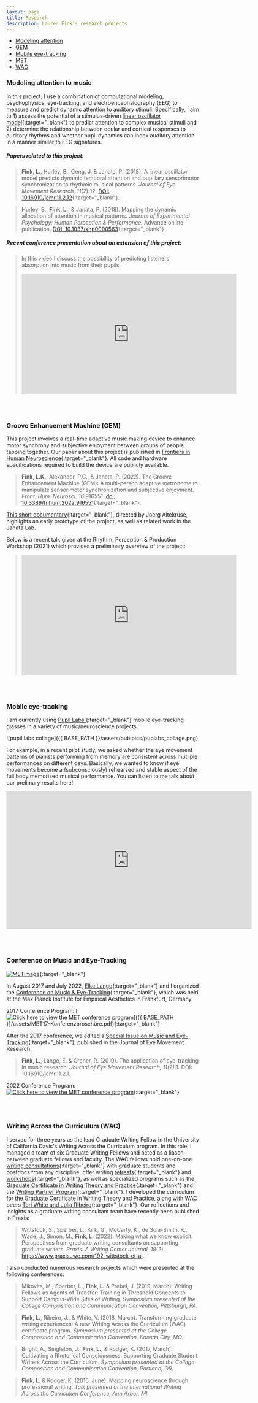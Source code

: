 ```yaml
---
layout: page
title: Research
description: Lauren Fink's research projects
---
```

<HEAD>
<!-- Global site tag (gtag.js) - Google Analytics -->
  <script async src="https://www.googletagmanager.com/gtag/js?id=UA-114823830-1"></script>
  <script>
    window.dataLayer = window.dataLayer || [];
    function gtag(){dataLayer.push(arguments);}
    gtag('js', new Date());
    gtag('config', 'UA-114823830-1');
  </script>
</HEAD>

<div class="navbar">
    <div class="navbar-inner">
        <ul class="nav">
            <li><a href="#Modeling attention">Modeling attention</a></li>
            <li><a href="#GEM">GEM</a></li> 
            <li><a href="#Mobile eye-tracking">Mobile eye-tracking</a></li>
            <li><a href="#musicET">MET</a></li> 
            <li><a href="#WAC">WAC</a></li> 
        </ul>
    </div>
</div>



### <a name="Modeling attention"></a>Modeling attention to music
In this project, I use a combination of computational modeling, psychophysics, eye-tracking, and electroencephalography (EEG) to measure and predict dynamic attention to auditory stimuli. Specifically, I aim to 1) assess the potential of a stimulus-driven [linear oscillator model](http://atonal.ucdavis.edu/projects/musical_spaces/rhythm/btb/){:target="_blank"} to predict attention to complex musical stimuli and 2) determine the relationship between ocular and cortical responses to auditory rhythms and whether pupil dynamics can index auditory attention in a manner similar to EEG signatures. 

<!--

<iframe width="560" height="315" src="https://www.youtube.com/embed/OMVWDExIq38" frameborder="0" allow="accelerometer; autoplay; encrypted-media; gyroscope; picture-in-picture" allowfullscreen></iframe>

This video shows oscillations in pupil size while listening to a clip of music. The video is sped up 5x.

-->

##### Papers related to this project:  

> **Fink, L.**, Hurley, B., Geng, J. & Janata, P. (2018). A linear oscillator model predicts dynamic temporal attention and pupillary sensorimotor synchronization to rhythmic musical patterns.  *Journal of Eye Movement Research, 11*(2):12. [DOI: 10.16910/jemr.11.2.12](https://bop.unibe.ch/JEMR/article/view/4285/){:target="_blank"}.  

> Hurley, B., **Fink, L.**, & Janata, P. (2018). Mapping the dynamic allocation of attention in musical patterns. *Journal of Experimental Psychology: Human Perception & Performance.* Advance online publication. [DOI: 10.1037/xhp0000563](http://psycnet.apa.org/doiLanding?doi=10.1037%2Fxhp0000563){:target="_blank"}  

##### Recent conference presentation about an extension of this project: 
> In this video I discuss the possibility of predicting listeners' absorption into music from their pupils. 
> <iframe width="560" height="315" src="https://www.youtube.com/embed/5bpDhrxUvLg" title="YouTube video player" frameborder="0" allow="accelerometer; autoplay; clipboard-write; encrypted-media; gyroscope; picture-in-picture" allowfullscreen></iframe>


<br><br>

### <a name="GEM"></a>Groove Enhancement Machine (GEM)
This project involves a real-time adaptive music making device to enhance motor synchrony and subjective enjoyment between groups of people tapping together. Our paper about this project is published in [Frontiers in Human Neuroscience](https://doi.org/10.3389/fnhum.2022.916551){:target="_blank"}. All code and hardware specifications required to build the device are publicly available. 

> **Fink, L.K.**, Alexander, P.C., & Janata, P. (2022). The Groove Enhancement Machine (GEM): A multi-person adaptive metronome to manipulate sensorimotor synchronization and subjective enjoyment. *Front. Hum. Neurosci. 16*:916551. [doi: 10.3389/fnhum.2022.916551](https://doi.org/10.3389/fnhum.2022.916551){:target="_blank"}.

[This short documentary](https://www.arte.tv/de/videos/074208-005-A/groove-maschine/){:target="_blank"}, directed by Joerg Altekruse, highlights an early prototype of the project, as well as related work in the Janata Lab.

<!--
<iframe title="Groove-Maschine" allowfullscreen="true" style="transition-duration:0;transition-property:no;margin:0 auto;position:relative;display:block;background-color:#000000;" frameborder="0" scrolling="no" width="720" height="406" src="https://www.arte.tv/player/v3/index.php?json_url=https%3A%2F%2Fapi.arte.tv%2Fapi%2Fplayer%2Fv1%2Fconfig%2Fde%2F074208-005-A%3Fautostart%3D0%26lifeCycle%3D1&amp;lang=de_DE&amp;mute=0"></iframe>
-->

Below is a recent talk given at the Rhythm, Perception & Production Workshop (2021) which provides a preliminary overview of the project: 
> <iframe width="560" height="315" src="https://www.youtube.com/embed/optqIxLbz2k" title="YouTube video player" frameborder="0" allow="accelerometer; autoplay; clipboard-write; encrypted-media; gyroscope; picture-in-picture" allowfullscreen></iframe>


<!-- ![groove enhancement machine collage]({{ BASE_PATH }}/assets/publpics/gem_example.png)  -->

<br><br>

### <a name="Mobile eye-tracking"></a>Mobile eye-tracking

I am currently using [Pupil Labs'](https://pupil-labs.com/){:target="_blank"} mobile eye-tracking glasses in a variety of music/neuroscience projects. <!-- For anyone considering purchasing from Pupil Labs, I previously wrote up a [short guide of considerations](http://lkfink.github.io/pages/PupilLabs_aBeginnersGuide.html){:target="_blank"}. -->
 
![pupil labs collage]({{ BASE_PATH }}/assets/publpics/puplabs_collage.png) 

For example, in a recent pilot study, we asked whether the eye movement patterns of pianists performing from memory are consistent across mutliple performances on different days. Basically, we wanted to know if eye movements become a (subconsciously) rehearsed and stable aspect of the full body memorized musical performance. You can listen to me talk about our prelimary results here! 

<iframe title="vimeo-player" src="https://player.vimeo.com/video/728534533?h=8140ab1cf3" width="640" height="360" frameborder="0" allowfullscreen></iframe>


<!--
At the [Max Planck Institute for Empirical Aesthetics](https://www.aesthetics.mpg.de/en.html){:target="_blank"}, I, together with [Elke Lange](https://www.aesthetics.mpg.de/en/the-institute/people/lange.html){:target="_blank"}, would like to bring mobile eye-tracking into the concert hall ([ArtLab](https://www.aesthetics.mpg.de/index.php?id=625&L=1){:target="_blank"}). While it may seem odd to use eye-tracking (vision) in a musical (auditory) context, a growing number of laboratory studies have clearly established that sound systematically affects visual processing. However, eye-tracking has yet to be widely adopted in auditory, and more specifically, musical, contexts. Previously, mobile eye-trackers have been used to examine gaze patterns of up to 3 musicians playing together; however, no studies have examined mobile eye-tracking data from multiple audience members at a concert, in addition to the musicians on stage. Such an undertaking would allow for comparisons of:
-	gaze location (what audience members and what musicians are looking at)
-	eye movement dynamics (when, in relation to musical events, and each other, audience members and musicians shift their gaze)
-	blink rate (how often people blink) and blink timing (when people blink)

These measures will allow us to answer a number of questions about how and when music affects ocular dynamics. On a lower level, we can also answer questions about which neural mechanisms may underlie certain aspects of musical processing, as many ocular measures have well established neural substrates. Further, we can pit auditory and visual saliency against each other to answer questions related to cross-modal interactions.  
--> 

<br><br>

### <a name="musicET"></a>Conference on Music and Eye-Tracking 

[![METimage](../../assets/publpics/METimage.png)](https://lkfink.github.io/pages/publpics/METimage.html){:target="_blank"} 


In August 2017 and July 2022, [Elke Lange](https://www.aesthetics.mpg.de/en/the-institute/people/lange.html){:target="_blank"} and I organized the [Conference on Music & Eye-Tracking](https://www.ae.mpg.de/musicET){:target="_blank"}, which was held at the Max Planck Institute for Empirical Aesthetics in Frankfurt, Germany. <br/>  

2017 Conference Program: [![Click here to view the MET conference program](icons16/pdf-icon.png)]({{ BASE_PATH }}/assets/MET17-Konferenzbroschüre.pdf){:target="_blank"}   <br/>  

After the 2017 conference, we edited a [Special Issue on Music and Eye-Tracking](https://bop.unibe.ch/JEMR/issue/view/793){:target="_blank"}, published in the Journal of Eye Movement Research.  

> **Fink, L.**, Lange, E. & Groner, R. (2019). The application of eye-tracking in music research. *Journal of
Eye Movement Research, 11(2)*:1. DOI: 10.16910/jemr.11.2.1.

2022 Conference Program: [![Click here to view the MET conference program](icons16/pdf-icon.png)](https://indico.aesthetics.mpg.de/event/2/attachments/26/30/Lange-Fink-MusicET2022-Full-Program-DIGITAL.pdf){:target="_blank"}   <br/> 



<br><br>

### <a name="WAC"></a>Writing Across the Curriculum (WAC)
I served for three years as the lead Graduate Writing Fellow in the University of California Davis's Writing Across the Curriculum program. In this role, I managed a team of six Graduate Writing Fellows and acted as a liason between graduate fellows and faculty. The WAC fellows hold one-on-one [writing consultations](http://writing.ucdavis.edu/wac/consultations){:target="_blank"} with graduate students and postdocs from any discipline, offer writing [retreats](http://writing.ucdavis.edu/wac/retreats){:target="_blank"} and [workshops](http://writing.ucdavis.edu/wac/workshops){:target="_blank"}, as well as specialized programs such as the [Graduate Certificate in Writing Theory and Practice](http://writing.ucdavis.edu/wac/certificate){:target="_blank"} and the [Writing Partner Program](http://writing.ucdavis.edu/wac/resources/writing-partner-program){:target="_blank"}. I developed the curriculum for the Graduate Certificate in Writing Theory and Practice, along with WAC peers [Tori White and Julia Ribeiro](http://writing.ucdavis.edu/wac/gfw-bios){:target="_blank"}. Our reflections and insights as a graduate writing consultant team have recently been published in Praxis:

> Wittstock, S., Sperber, L., Kirk, G., McCarty, K., de Sola-Smith, K., Wade, J., Simon, M., **Fink, L.** (2022). Making what we know explicit: Perspectives from graduate writing consultants on supporting graduate writers. *Praxis: A Writing Center Journal, 19*(2). https://www.praxisuwc.com/192-wittstock-et-al. 


I also conducted numerous research projects which were presented at the following conferences: 

> Mikovits, M., Sperber, L., **Fink, L.** & Prebel, J. (2019, March). Writing Fellows as Agents of Transfer: Training in Threshold Concepts to Support Campus-Wide Sites of Writing. *Symposium presented at the College Composition and Communication Convention, Pittsburgh, PA.*  

> **Fink, L.**, Ribeiro, J., & White, V. (2018, March). Transforming graduate writing experiences: A new Writing Across the Curriculum (WAC) certificate program. *Symposium presented at the College Composition and Communication Convention, Kansas City, MO.*  

> Bright, A., Singleton, J., **Fink, L.**, & Rodger, K. (2017, March). Cultivating a Rhetorical Consciousness: Supporting Graduate Student Writers Across the Curriculum. *Symposium presented at the College Composition and Communication Convention, Portland, OR.*  

> **Fink, L.** & Rodger, K. (2016, June). Mapping neuroscience through professional writing. *Talk presented at the International Writing Across the Curriculum Conference, Ann Arbor, MI.*





